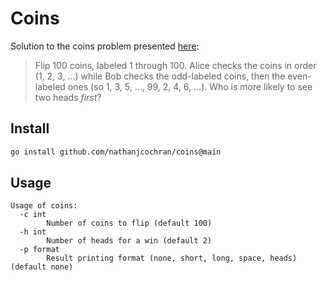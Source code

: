 # Coins

Solution to the coins problem presented [here](https://x.com/littmath/status/1834273354628424080):

> Flip 100 coins, labeled 1 through 100. Alice checks the coins in order (1, 2, 3, …) while Bob checks the odd-labeled coins, then the even-labeled ones (so 1, 3, 5, …, 99, 2, 4, 6, …). Who is more likely to see two heads *first*?

## Install

```bash
go install github.com/nathanjcochran/coins@main
```

## Usage

```
Usage of coins:
  -c int
    	Number of coins to flip (default 100)
  -h int
    	Number of heads for a win (default 2)
  -p format
    	Result printing format (none, short, long, space, heads) (default none)
```
